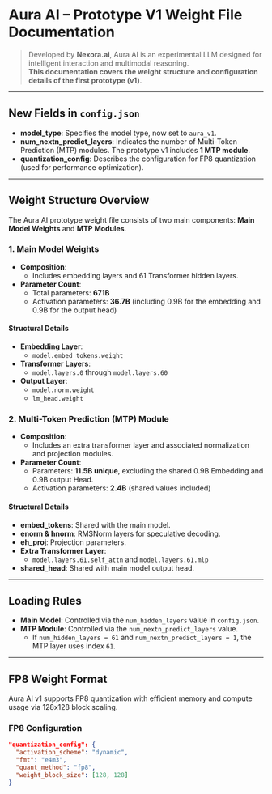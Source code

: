 # Aura AI – Prototype V1 Weight File Documentation

> Developed by **Nexora.ai**, Aura AI is an experimental LLM designed for intelligent interaction and multimodal reasoning.  
> **This documentation covers the weight structure and configuration details of the first prototype (v1)**.

---

## New Fields in `config.json`

- **model_type**: Specifies the model type, now set to `aura_v1`.
- **num_nextn_predict_layers**: Indicates the number of Multi-Token Prediction (MTP) modules. The prototype v1 includes **1 MTP module**.
- **quantization_config**: Describes the configuration for FP8 quantization (used for performance optimization).

---

## Weight Structure Overview

The Aura AI prototype weight file consists of two main components: **Main Model Weights** and **MTP Modules**.

### 1. Main Model Weights

- **Composition**:
  - Includes embedding layers and 61 Transformer hidden layers.
- **Parameter Count**:
  - Total parameters: **671B**
  - Activation parameters: **36.7B** (including 0.9B for the embedding and 0.9B for the output head)

#### Structural Details

- **Embedding Layer**:
  - `model.embed_tokens.weight`
- **Transformer Layers**:
  - `model.layers.0` through `model.layers.60`
- **Output Layer**:
  - `model.norm.weight`
  - `lm_head.weight`

### 2. Multi-Token Prediction (MTP) Module

- **Composition**:
  - Includes an extra transformer layer and associated normalization and projection modules.
- **Parameter Count**:
  - Parameters: **11.5B unique**, excluding the shared 0.9B Embedding and 0.9B output Head.
  - Activation parameters: **2.4B** (shared values included)

#### Structural Details

- **embed_tokens**: Shared with the main model.
- **enorm & hnorm**: RMSNorm layers for speculative decoding.
- **eh_proj**: Projection parameters.
- **Extra Transformer Layer**:
  - `model.layers.61.self_attn` and `model.layers.61.mlp`
- **shared_head**: Shared with main model output head.

---

## Loading Rules

- **Main Model**: Controlled via the `num_hidden_layers` value in `config.json`.
- **MTP Module**: Controlled via the `num_nextn_predict_layers` value.
  - If `num_hidden_layers = 61` and `num_nextn_predict_layers = 1`, the MTP layer uses index `61`.

---

## FP8 Weight Format

Aura AI v1 supports FP8 quantization with efficient memory and compute usage via 128x128 block scaling.

### FP8 Configuration

```json
"quantization_config": {
  "activation_scheme": "dynamic",
  "fmt": "e4m3",
  "quant_method": "fp8",
  "weight_block_size": [128, 128]
}
